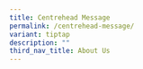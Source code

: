 ```yaml
---
title: Centrehead Message
permalink: /centrehead-message/
variant: tiptap
description: ""
third_nav_title: About Us
---
```

